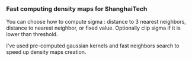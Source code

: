 ### Fast computing density maps for ShanghaiTech

You can choose how to compute sigma : distance to 3 nearest neighbors, distance to nearest neighbor, or fixed value. Optionally clip sigma if it is lower than threshold. 

I've used pre-computed gaussian kernels and fast neighbors search to speed up density maps creation.
